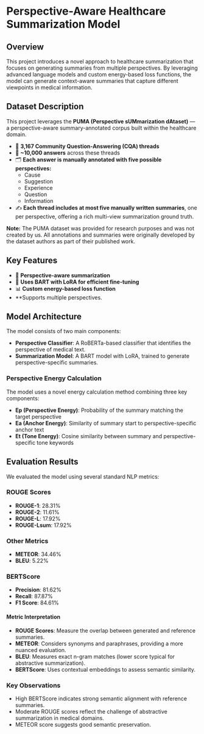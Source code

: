 # Perspective-Aware Healthcare Summarization Model

## Overview

This project introduces a novel approach to healthcare summarization that focuses on generating summaries from multiple perspectives. By leveraging advanced language models and custom energy-based loss functions, the model can generate context-aware summaries that capture different viewpoints in medical information.

## Dataset Description

This project leverages the **PUMA (Perspective sUMmarization dAtaset)** — a perspective-aware summary-annotated corpus built within the healthcare domain.

- 🧵 **3,167 Community Question-Answering (CQA) threads**
- 💬 **~10,000 answers** across these threads
- 🗂 **Each answer is manually annotated with five possible perspectives:**
  - Cause
  - Suggestion
  - Experience
  - Question
  - Information
- ✍️ **Each thread includes at most five manually written summaries**, one per perspective, offering a rich multi-view summarization ground truth.

**Note:** The PUMA dataset was provided for research purposes and was not created by us. All annotations and summaries were originally developed by the dataset authors as part of their published work.

## Key Features

- 🏥 **Perspective-aware summarization**
- 🤖 **Uses BART with LoRA for efficient fine-tuning**
- 📊 **Custom energy-based loss function**
- **Supports multiple perspectives.

## Model Architecture

The model consists of two main components:

- **Perspective Classifier**: A RoBERTa-based classifier that identifies the perspective of medical text.
- **Summarization Model**: A BART model with LoRA, trained to generate perspective-specific summaries.

### Perspective Energy Calculation

The model uses a novel energy calculation method combining three key components:

- **Ep (Perspective Energy)**: Probability of the summary matching the target perspective
- **Ea (Anchor Energy)**: Similarity of summary start to perspective-specific anchor text
- **Et (Tone Energy)**: Cosine similarity between summary and perspective-specific tone keywords

## Evaluation Results

We evaluated the model using several standard NLP metrics:

### ROUGE Scores
- **ROUGE-1**: 28.31%
- **ROUGE-2**: 11.61%
- **ROUGE-L**: 17.92%
- **ROUGE-Lsum**: 17.92%

### Other Metrics
- **METEOR**: 34.46%
- **BLEU**: 5.22%

### BERTScore
- **Precision**: 81.62%
- **Recall**: 87.87%
- **F1 Score**: 84.61%

#### Metric Interpretation
- **ROUGE Scores**: Measure the overlap between generated and reference summaries.
- **METEOR**: Considers synonyms and paraphrases, providing a more nuanced evaluation.
- **BLEU**: Measures exact n-gram matches (lower score typical for abstractive summarization).
- **BERTScore**: Uses contextual embeddings to assess semantic similarity.

### Key Observations
- High BERTScore indicates strong semantic alignment with reference summaries.
- Moderate ROUGE scores reflect the challenge of abstractive summarization in medical domains.
- METEOR score suggests good semantic preservation.
